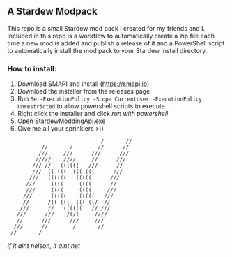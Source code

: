 ## A Stardew Modpack
This repo is a small Stardew mod pack I created for my friends and I. Included in this repo is a workflow to automatically create a zip file each time a new mod is added and publish a release of it and a PowerShell script to automatically install the mod pack to your Stardew install directory.

### How to install:
 
1. Download SMAPI and install (https://smapi.io)
2. Download the installer from the releases page
3. Run `Set-ExecutionPolicy -Scope CurrentUser -ExecutionPolicy Unrestricted` to allow powershell scripts to execute
4. Right click the installer and click *run with powershell*
4. Open StardewModdingApi.exe
5. Give me all your sprinklers >:)



```                                          
                              /       //  
           //       /        //      //   
          ///     ///      ///      ///  
         /////    ////     //      ///     
        /// //   ((((((   ///      //      
        ///  (( (((  ((( (((      ///     
       ///   ((((((   (((((      ///     
      ///     ((((     ((((      //      
      ///     ((((     ((((     ///       
     ///      (((((    (((((   ///         
     //      /(( (((  ((( ((/  //         
    ///      //   ((((((   // ///      
   ///      ///    /(/(     ////
   //      ///      ///     ///
  ///      //        /       //
 //       /
```
*If it aint nelson, it aint net*
